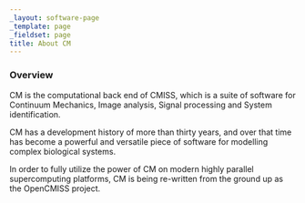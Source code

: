 ```yaml
---
_layout: software-page
_template: page
_fieldset: page
title: About CM
---
```

### Overview

CM is the computational back end of CMISS, which is a suite of software for Continuum Mechanics, Image analysis, Signal processing and System identification.

CM has a development history of more than thirty years, and over that time has become a powerful and versatile piece of software for modelling complex biological systems.

In order to fully utilize the power of CM on modern highly parallel supercomputing platforms, CM is being re-written from the ground up as the OpenCMISS project.